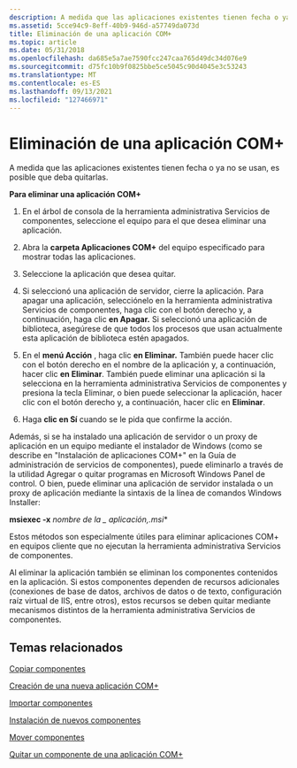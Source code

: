 ```yaml
---
description: A medida que las aplicaciones existentes tienen fecha o ya no se usan, es posible que deba quitarlas.
ms.assetid: 5cce94c9-8eff-40b9-946d-a57749da073d
title: Eliminación de una aplicación COM+
ms.topic: article
ms.date: 05/31/2018
ms.openlocfilehash: da685e5a7ae7590fcc247caa765d49dc34d076e9
ms.sourcegitcommit: d75fc10b9f0825bbe5ce5045c90d4045e3c53243
ms.translationtype: MT
ms.contentlocale: es-ES
ms.lasthandoff: 09/13/2021
ms.locfileid: "127466971"
---
```

# <a name="deleting-a-com-application"></a>Eliminación de una aplicación COM+

A medida que las aplicaciones existentes tienen fecha o ya no se usan, es posible que deba quitarlas.

**Para eliminar una aplicación COM+**

1.  En el árbol de consola de la herramienta administrativa Servicios de componentes, seleccione el equipo para el que desea eliminar una aplicación.

2.  Abra la **carpeta Aplicaciones COM+** del equipo especificado para mostrar todas las aplicaciones.

3.  Seleccione la aplicación que desea quitar.

4.  Si seleccionó una aplicación de servidor, cierre la aplicación. Para apagar una aplicación, selecciónelo en la herramienta administrativa Servicios de componentes, haga clic con el botón derecho y, a continuación, haga clic **en Apagar.** Si seleccionó una aplicación de biblioteca, asegúrese de que todos los procesos que usan actualmente esta aplicación de biblioteca estén apagados.

5.  En el **menú Acción** , haga clic **en Eliminar.** También puede hacer clic con el botón derecho en el nombre de la aplicación y, a continuación, hacer clic **en Eliminar**. También puede eliminar una aplicación si la selecciona en la  herramienta administrativa Servicios de componentes y presiona la tecla Eliminar, o bien puede seleccionar la aplicación, hacer clic con el botón derecho y, a continuación, hacer clic en **Eliminar**.

6.  Haga **clic en Sí** cuando se le pida que confirme la acción.

Además, si se ha instalado una aplicación de servidor o un proxy de aplicación en un equipo mediante el instalador de Windows (como se describe en "Instalación de aplicaciones COM+" en la Guía de administración de servicios de componentes), puede eliminarlo a través de la utilidad Agregar o quitar programas en Microsoft Windows Panel de control. O bien, puede eliminar una aplicación de servidor instalada o un proxy de aplicación mediante la sintaxis de la línea de comandos Windows Installer:

**msiexec -x** *nombre de la \_ aplicación,.msi**

Estos métodos son especialmente útiles para eliminar aplicaciones COM+ en equipos cliente que no ejecutan la herramienta administrativa Servicios de componentes.

Al eliminar la aplicación también se eliminan los componentes contenidos en la aplicación. Si estos componentes dependen de recursos adicionales (conexiones de base de datos, archivos de datos o de texto, configuración raíz virtual de IIS, entre otros), estos recursos se deben quitar mediante mecanismos distintos de la herramienta administrativa Servicios de componentes.

## <a name="related-topics"></a>Temas relacionados

<dl> <dt>

[Copiar componentes](copying-components.md)
</dt> <dt>

[Creación de una nueva aplicación COM+](creating-a-new-com--application.md)
</dt> <dt>

[Importar componentes](importing-components.md)
</dt> <dt>

[Instalación de nuevos componentes](installing-new-components.md)
</dt> <dt>

[Mover componentes](moving-components.md)
</dt> <dt>

[Quitar un componente de una aplicación COM+](removing-a-component-from-a-com--application.md)
</dt> </dl>

 

 



